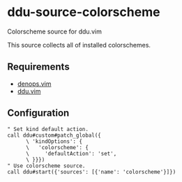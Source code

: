 # ddu-source-colorscheme

Colorscheme source for ddu.vim

This source collects all of installed colorschemes.

## Requirements

- [denops.vim](https://github.com/vim-denops/denops.vim)
- [ddu.vim](https://github.com/Shoguo/ddu.vim)

## Configuration

```vim
" Set kind default action.
call ddu#custom#patch_global({
      \ 'kindOptions': {
      \   'colorscheme': {
      \     'defaultAction': 'set',
      \ }}})
" Use colorscheme source.
call ddu#start({'sources': [{'name': 'colorscheme'}]})
```
